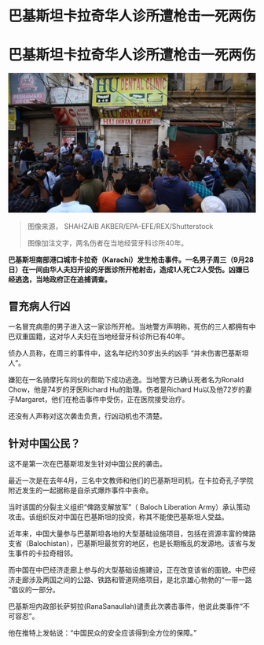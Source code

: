 # 巴基斯坦卡拉奇华人诊所遭枪击一死两伤

#  巴基斯坦卡拉奇华人诊所遭枪击一死两伤


![巴基斯坦卡拉奇警方在牙医诊所现场搜查。](_126883665_pakistan.jpg)

> 图像来源，  SHAHZAIB AKBER/EPA-EFE/REX/Shutterstock
>
> 图像加注文字，两名伤者在当地经营牙科诊所40年。

**巴基斯坦南部港口城市卡拉奇（Karachi）发生枪击事件。一名男子周三（9月28日）在一间由华人夫妇开设的牙医诊所开枪射击，造成1人死亡2人受伤。凶嫌已经逃逸，当地政府正在追捕调查。**

##  冒充病人行凶

一名冒充病患的男子进入这一家诊所开枪。当地警方声明称，死伤的三人都拥有中巴双重国籍，这对华人夫妇在当地经营牙科诊所已有40年。

侦办人员称，在周三的事件中，这名年纪约30岁出头的凶手 “并未伤害巴基斯坦人”。

嫌犯在一名骑摩托车同伙的帮助下成功逃逸。当地警方已确认死者名为Ronald Chow，他是74岁的牙医Richard Hu的助理。伤者是Richard Hu以及他72岁的妻子Margaret，他们在枪击事件中受伤，正在医院接受治疗。

还没有人声称对这次袭击负责，行凶动机也不清楚。

##  针对中国公民？

这不是第一次在巴基斯坦发生针对中国公民的袭击。

最近一次是在去年4月，三名中文教师和他们的巴基斯坦司机，在卡拉奇孔子学院附近发生的一起据称是自杀式爆炸事件中丧命。

当时该国的分裂主义组织“俾路支解放军”（ Baloch Liberation Army）承认策动攻击。该组织反对中国在巴基斯坦的投资，称其不能使巴基斯坦人受益。

近年来，中国大量参与巴基斯坦各地的大型基础设施项目，包括在资源丰富的俾路支省（Balochistan），巴基斯坦最贫穷的地区，也是长期叛乱的发源地。该省与发生事件的卡拉奇相邻。

而中国在中巴经济走廊上参与的大型基础设施建设，正在改变该省的面貌。中巴经济走廊涉及两国之间的公路、铁路和管道网络项目，是北京雄心勃勃的“一带一路 ”倡议的一部分。

巴基斯坦内政部长萨努拉(RanaSanaullah)谴责此次袭击事件，他说此类事件“不可容忍”。

他在推特上发帖说：“中国民众的安全应该得到全方位的保障。”


